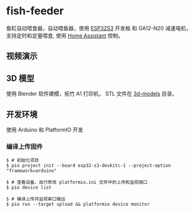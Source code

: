 # fish-feeder

鱼缸自动喂食器，自动喂鱼器，使用 [ESP32S3](https://www.espressif.com/zh-hans/products/socs/esp32-s3) 开发板 和 GA12-N20 减速电机，支持定时和定量喂食, 使用 [Home Assistant](https://www.home-assistant.io/) 控制。

## 视频演示

## 3D 模型

使用 Blender 软件建模，拓竹 A1 打印机， STL 文件在 [3d-models](3d-models) 目录。



## 开发环境

使用 Arduino 和 PlatformIO 开发

### 编译上传固件

```shell
$ # 初始化项目
$ pio project init --board esp32-s3-devkitc-1 --project-option "framework=arduino"

$ # 查看设备，自行修改 platformio.ini 文件中的上传和监视端口
$ pio device list

$ # 编译上传并监视串口输出
$ pio run --target upload && platformio device monitor
```
